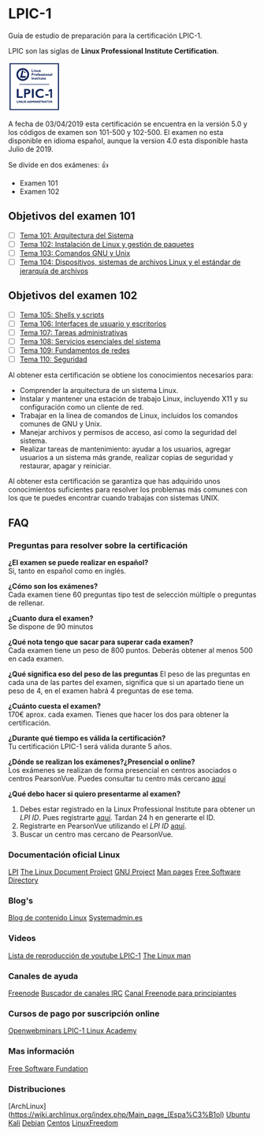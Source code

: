# LPIC-1

Guía de estudio de preparación para la certificación LPIC-1.

LPIC son las siglas de **Linux Professional Institute Certification**.

![logo_lpic](img/LPIC-1-Small.png)

A fecha de 03/04/2019 esta certificación se encuentra en la versión 5.0 y los códigos de examen son 101-500 y 102-500. El examen no esta disponible en idioma español, aunque la version 4.0 esta disponible hasta Julio de 2019.

Se divide en dos exámenes: :+1:

- Examen 101
- Examen 102

## Objetivos del examen 101

- [ ] [Tema 101: Arquitectura del Sistema](docs/101-500/101:Arquitectura-del-Sistema.md)
- [ ] [Tema 102: Instalación de Linux y gestión de paquetes](docs/101-500/102:Instalacion-de-Linux-y-gestion-de-paquetes.md)
- [ ] [Tema 103: Comandos GNU y Unix](docs/101-500/103:Comandos-GNU-y-Unix.md)
- [ ] [Tema 104: Dispositivos, sistemas de archivos Linux y el estándar de jerarquía de archivos](docs/101-500/104:Dispositivos-sistemas-de-archivos-Linux-y-el-estandar-de-jerarquia-de-archivos.md)

## Objetivos del examen 102

- [ ] [Tema 105: Shells y scripts](docs/102-500/105:Shells-y-scripts.md)
- [ ] [Tema 106: Interfaces de usuario y escritorios](docs/102-500/106:Interfaces-de-usuario.y-escritorios.md)
- [ ] [Tema 107: Tareas administrativas](docs/102-500/107:Tareas-administrativas.md)
- [ ] [Tema 108: Servicios esenciales del sistema](docs/102-500/108:Servicios-esenciales-del-sistema.md)
- [ ] [Tema 109: Fundamentos de redes](docs/102-500/109:Fundamentos-de-redes.md)
- [ ] [Tema 110: Seguridad](docs/102-500/110:Seguridad.md)

Al obtener esta certificación se obtiene los conocimientos necesarios para:

- Comprender la arquitectura de un sistema Linux.
- Instalar y mantener una estación de trabajo Linux, incluyendo X11 y su configuración como un cliente de red.
- Trabajar en la línea de comandos de Linux, incluidos los comandos comunes de GNU y Unix.
- Manejar archivos y permisos de acceso, así como la seguridad del sistema.
- Realizar tareas de mantenimiento: ayudar a los usuarios, agregar usuarios a un sistema más grande, realizar copias de seguridad y restaurar, apagar y reiniciar.

Al obtener esta certificación se garantiza que has adquirido unos conocimientos suficientes para resolver los problemas más comunes con los que te puedes encontrar cuando trabajas con sistemas UNIX.

## FAQ

### Preguntas para resolver sobre la certificación

**¿El examen se puede realizar en español?**  
Si, tanto en español como en inglés.

**¿Cómo son los exámenes?**  
Cada examen tiene 60 preguntas tipo test de selección múltiple o preguntas de rellenar.

**¿Cuanto dura el examen?**  
Se dispone de 90 minutos

**¿Qué nota tengo que sacar para superar cada examen?**  
Cada examen tiene un peso de 800 puntos. Deberás obtener al menos 500 en cada examen.

**¿Qué significa eso del peso de las preguntas**
El peso de las preguntas en cada una de las partes del examen, significa que si un apartado tiene un peso de 4, en el examen habrá 4 preguntas de ese tema.

**¿Cuánto cuesta el examen?**  
170€ aprox. cada examen. Tienes que hacer los dos para obtener la certificación.

**¿Durante qué tiempo es válida la certificación?**  
Tu certificación LPIC-1 será válida durante 5 años.

**¿Dónde se realizan los exámenes?¿Presencial o online?**  
Los exámenes se realizan de forma presencial en centros asociados o centros PearsonVue. Puedes consultar tu centro más cercano [aquí](https://wsr.pearsonvue.com/testtaker/registration/SelectTestCenterProximity/LINUXPROFESSION?conversationId=1290514)

**¿Qué debo hacer si quiero presentarme al examen?**

1. Debes estar registrado en la Linux Professional Institute para obtener un _LPI ID_. Pues registrarte [aquí](https://cs.lpi.org/caf/Xamman/register). Tardan 24 h en generarte el ID.
2. Registrarte en PearsonVue utilizando el _LPI ID_ [aquí](https://home.pearsonvue.com/lpi).
3. Buscar un centro mas cercano de PearsonVue.

### Documentación oficial Linux

[LPI](https://www.lpi.org/our-certifications/lpic-1-overview/)
[The Linux Document Project](http://www.tldp.org/)
[GNU Project](http://www.gnu.org/doc/)
[Man pages](https://linux.die.net/man/)
[Free Software Directory](https://directory.fsf.org/wiki/Main_Page)

### Blog's

[Blog de contenido Linux](http://www.linuxlinks.com)
[Systemadmin.es](http://systemadmin.es/)

### Videos

[Lista de reproducción de youtube LPIC-1](https://www.youtube.com/watch?v=Fov9nM-AbSw&list=PLD_mb6U5Xp95cX_CDO3Cg-p8370lPwRR2)
[The Linux man](https://www.youtube.com/channel/UCVQ7kPpJJ2FA_iYl8Wtx0SA)

### Canales de ayuda

[Freenode](https://webchat.freenode.net)
[Buscador de canales IRC](http://irc.netsplit.de/channels/)
[Canal Freenode para principiantes](http://irc2go.com/webchat/?net=freenode&room=%23linux-beginners)

### Cursos de pago por suscripción online

[Openwebminars LPIC-1 ](https://openwebinars.net/carreras/certificacion-lpic-1/)
[Linux Academy](https://linuxacademy.com/cp/modules/view/id/214)

### Mas información

[Free Software Fundation](https://www.fsf.org/)

### Distribuciones

[ArchLinux](https://wiki.archlinux.org/index.php/Main_page_(Espa%C3%B1ol)
[Ubuntu](https://ubuntu.com/download)
[Kali](https://www.kali.org/get-kali/#kali-platforms)
[Debian](https://www.debian.org/distrib/index.es.html)
[Centos](https://www.centos.org/download/)
[LinuxFreedom](http://linuxfreedom.com/Distros/)
